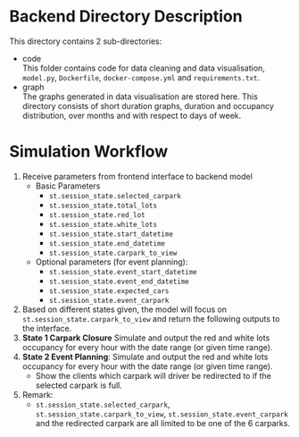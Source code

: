 # Backend Directory Description
This directory contains 2 sub-directories: 
* code  
    This folder contains code for data cleaning and data visualisation, `model.py`, `Dockerfile`, `docker-compose.yml` and `requirements.txt`. 
* graph  
    The graphs generated in data visualisation are stored here. This directory consists of short duration graphs, duration and occupancy distribution, over months and with respect to days of week.
# Simulation Workflow
1. Receive parameters from frontend interface to backend model
   * Basic Parameters
     * `st.session_state.selected_carpark`
     * `st.session_state.total_lots`
     * `st.session_state.red_lot`
     * `st.session_state.white_lots`
     * `st.session_state.start_datetime`
     * `st.session_state.end_datetime`
     * `st.session_state.carpark_to_view`
   * Optional parameters (for event planning):
     * `st.session_state.event_start_datetime`
     * `st.session_state.event_end_datetime`
     * `st.session_state.expected_cars`
     * `st.session_state.event_carpark`
2. Based on different states given, the model will focus on `st.session_state.carpark_to_view` and return the following outputs to the interface.
3. **State 1 Carpark Closure**
   Simulate and output the red and white lots occupancy for every hour with the date range (or given time range).
4. **State 2 Event Planning**:
   Simulate and output the red and white lots occupancy for every hour with the date range (or given time range).
     * Show the clients which carpark will driver be redirected to if the selected carpark is full.
5. Remark:
   * `st.session_state.selected_carpark`, `st.session_state.carpark_to_view`, `st.session_state.event_carpark` and the redirected carpark are all limited to be one of the 6 carparks.
